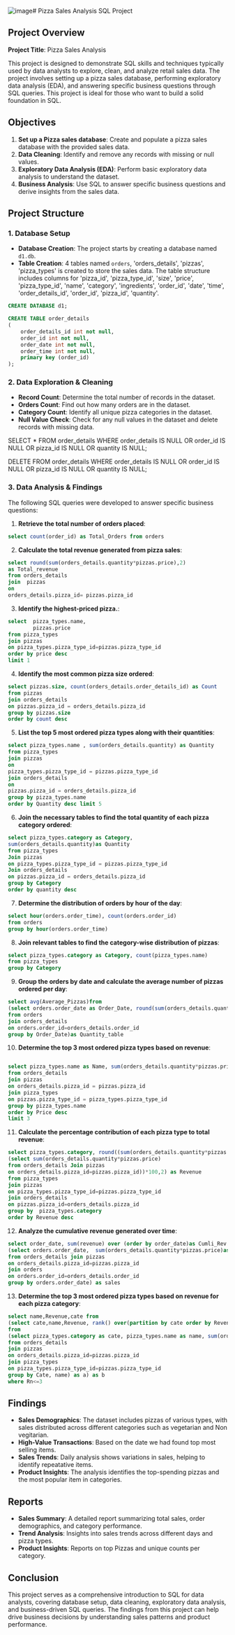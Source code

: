 ![image](https://github.com/user-attachments/assets/4627abbc-3b8a-4ced-9c0f-534b818fd446)# Pizza Sales Analysis SQL Project

## Project Overview

**Project Title**: Pizza Sales Analysis  


This project is designed to demonstrate SQL skills and techniques typically used by data analysts to explore, clean, and analyze retail sales data. The project involves setting up a pizza sales database, performing exploratory data analysis (EDA), and answering specific business questions through SQL queries. This project is ideal for those who want to build a solid foundation in SQL.

## Objectives

1. **Set up a Pizza sales database**: Create and populate a pizza sales database with the provided sales data.
2. **Data Cleaning**: Identify and remove any records with missing or null values.
3. **Exploratory Data Analysis (EDA)**: Perform basic exploratory data analysis to understand the dataset.
4. **Business Analysis**: Use SQL to answer specific business questions and derive insights from the sales data.

## Project Structure

### 1. Database Setup

- **Database Creation**: The project starts by creating a database named `d1.db`.
- **Table Creation**: 4 tables named `orders`, 'orders_details', 'pizzas', 'pizza_types' is created to store the sales data. The table structure includes columns for 'pizza_id', 'pizza_type_id', 'size',	'price', 'pizza_type_id', 'name',	'category', 'ingredients', 'order_id', 'date', 'time', 'order_details_id', 'order_id', 'pizza_id', 'quantity'.


```sql
CREATE DATABASE d1;

CREATE TABLE order_details
(
    order_details_id int not null,
    order_id int not null,
    order_date int not null,
    order_time int not null,
    primary key (order_id)
);
```

### 2. Data Exploration & Cleaning

- **Record Count**: Determine the total number of records in the dataset.
- **Orders Count**: Find out how many orders are in the dataset.
- **Category Count**: Identify all unique pizza categories in the dataset.
- **Null Value Check**: Check for any null values in the dataset and delete records with missing data.


SELECT * FROM order_details
WHERE 
    order_details IS NULL OR order_id IS NULL OR pizza_id IS NULL OR 
    quantity IS NULL;

DELETE FROM order_details
WHERE 
   order_details IS NULL OR order_id IS NULL OR pizza_id IS NULL OR 
   quantity IS NULL;

### 3. Data Analysis & Findings

The following SQL queries were developed to answer specific business questions:

1. **Retrieve the total number of orders placed**:
```sql
select count(order_id) as Total_Orders from orders
```

2. **Calculate the total revenue generated from pizza sales**:
```sql
select round(sum(orders_details.quantity*pizzas.price),2)
as Total_revenue
from orders_details
join  pizzas 
on
orders_details.pizza_id= pizzas.pizza_id
```

3. **Identify the highest-priced pizza.**:
```sql
select  pizza_types.name,
        pizzas.price
from pizza_types 
join pizzas 
on pizza_types.pizza_type_id=pizzas.pizza_type_id
order by price desc
limit 1
```

4. **Identify the most common pizza size ordered**:
```sql
select pizzas.size, count(orders_details.order_details_id) as Count
from pizzas
join orders_details
on pizzas.pizza_id = orders_details.pizza_id 
group by pizzas.size
order by count desc
```

5. **List the top 5 most ordered pizza types along with their quantities**:
```sql
select pizza_types.name , sum(orders_details.quantity) as Quantity 
from pizza_types 
join pizzas
on
pizza_types.pizza_type_id = pizzas.pizza_type_id 
join orders_details
on
pizzas.pizza_id = orders_details.pizza_id
group by pizza_types.name 
order by Quantity desc limit 5
```

6. **Join the necessary tables to find the total quantity of each pizza category ordered**:
```sql
select pizza_types.category as Category,
sum(orders_details.quantity)as Quantity
from pizza_types  
Join pizzas
on pizza_types.pizza_type_id = pizzas.pizza_type_id
Join orders_details
on pizzas.pizza_id = orders_details.pizza_id
group by Category 
order by quantity desc
```

7. **Determine the distribution of orders by hour of the day**:
```sql
select hour(orders.order_time), count(orders.order_id)
from orders
group by hour(orders.order_time)
```

8. **Join relevant tables to find the category-wise distribution of pizzas**:
```sql
select pizza_types.category as Category, count(pizza_types.name)
from pizza_types
group by Category
```

9. **Group the orders by date and calculate the average number of pizzas ordered per day**:
```sql
select avg(Average_Pizzas)from
(select orders.order_date as Order_Date, round(sum(orders_details.quantity),2) as Average_Pizzas
from orders
join orders_details
on orders.order_id=orders_details.order_id
group by Order_Date)as Quantity_table
```

10. **Determine the top 3 most ordered pizza types based on revenue**:
```sql

select pizza_types.name as Name, sum(orders_details.quantity*pizzas.price) as Price
from orders_details
join pizzas
on orders_details.pizza_id = pizzas.pizza_id
join pizza_types
on pizzas.pizza_type_id = pizza_types.pizza_type_id
group by pizza_types.name
order by Price desc
limit 3
```

11. **Calculate the percentage contribution of each pizza type to total revenue**:
```sql
select pizza_types.category, round((sum(orders_details.quantity*pizzas.price)/ 
(select sum(orders_details.quantity*pizzas.price)
from orders_details Join pizzas
on orders_details.pizza_id=pizzas.pizza_id))*100,2) as Revenue
from pizza_types
join pizzas
on pizza_types.pizza_type_id=pizzas.pizza_type_id
join orders_details
on pizzas.pizza_id=orders_details.pizza_id
group by  pizza_types.category
order by Revenue desc
```

12. **Analyze the cumulative revenue generated over time**:
```sql
select order_date, sum(revenue) over (order by order_date)as Cumli_Rev from
(select orders.order_date,  sum(orders_details.quantity*pizzas.price)as revenue
from orders_details join pizzas
on orders_details.pizza_id=pizzas.pizza_id
join orders
on orders.order_id=orders_details.order_id
group by orders.order_date) as sales
```
13. **Determine the top 3 most ordered pizza types based on revenue for each pizza category**:
```sql
select name,Revenue,cate from
(select cate,name,Revenue, rank() over(partition by cate order by Revenue desc)as Rn
from
(select pizza_types.category as cate, pizza_types.name as name, sum(orders_details.quantity*pizzas.price)as Revenue
from orders_details
join pizzas
on orders_details.pizza_id=pizzas.pizza_id
join pizza_types
on pizza_types.pizza_type_id=pizzas.pizza_type_id
group by Cate, name) as a) as b
where Rn<=3
```


## Findings

- **Sales Demographics**: The dataset includes pizzas of various types, with sales distributed across different categories such as vegetarian and Non vegitarian.
- **High-Value Transactions**: Based on the date we had found top most selling items.
- **Sales Trends**: Daily analysis shows variations in sales, helping to identify repeatative items.
- **Product Insights**: The analysis identifies the top-spending pizzas and the most popular item in categories.

## Reports

- **Sales Summary**: A detailed report summarizing total sales, order demographics, and category performance.
- **Trend Analysis**: Insights into sales trends across different days and pizza types.
- **Product Insights**: Reports on top Pizzas and unique counts per category.

## Conclusion

This project serves as a comprehensive introduction to SQL for data analysts, covering database setup, data cleaning, exploratory data analysis, and business-driven SQL queries. The findings from this project can help drive business decisions by understanding sales patterns and product performance.

